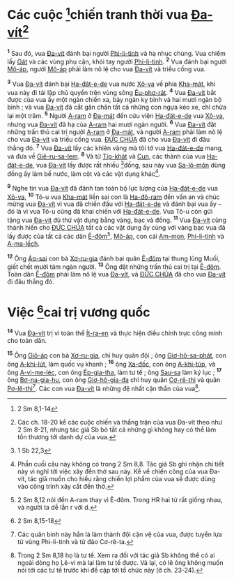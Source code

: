 # Các cuộc [^1@-e0156fdd-9a4f-4b71-8776-d3a3d567e9a0]chiến tranh thời vua [Đa-vít]()[^1-e0156fdd-9a4f-4b71-8776-d3a3d567e9a0]
<sup><b>1</b></sup> Sau đó, vua [Đa-vít]() đánh bại người [Phi-li-tinh]() và hạ nhục chúng. Vua chiếm lấy [Gát]() và các vùng phụ cận, khỏi tay người [Phi-li-tinh](). <sup><b>2</b></sup> Vua đánh bại người [Mô-áp](), người [Mô-áp]() phải làm nô lệ cho vua [Đa-vít]() và triều cống vua.

<sup><b>3</b></sup> Vua [Đa-vít]() đánh bại [Ha-đát-e-de]() vua nước [Xô-va]() về phía [Kha-mát](), khi vua này đi tái lập chủ quyền trên vùng sông [Êu-phơ-rát](). <sup><b>4</b></sup> Vua [Đa-vít]() bắt được của vua ấy một ngàn chiến xa, bảy ngàn kỵ binh và hai mươi ngàn bộ binh ; và vua [Đa-vít]() đã cắt gân chân tất cả những con ngựa kéo xe, chỉ chừa lại một trăm. <sup><b>5</b></sup> Người [A-ram]() ở [Đa-mát]() đến cứu viện [Ha-đát-e-de]() vua [Xô-va](), nhưng vua [Đa-vít]() đã hạ của [A-ram]() hai mươi ngàn người. <sup><b>6</b></sup> Vua [Đa-vít]() đặt những trấn thủ cai trị người [A-ram]() ở [Đa-mát](), và người [A-ram]() phải làm nô lệ cho vua [Đa-vít]() và triều cống vua. [ĐỨC CHÚA]() đã cho vua [Đa-vít]() đi đâu thắng đó. <sup><b>7</b></sup> Vua [Đa-vít]() lấy các khiên vàng mà tôi tớ vua [Ha-đát-e-de]() mang, và đưa về [Giê-ru-sa-lem](). <sup><b>8</b></sup> Và từ [Típ-khát]() và [Cun](), các thành của vua [Ha-đát-e-de](), vua [Đa-vít]() lấy được rất nhiều [^2@-e0156fdd-9a4f-4b71-8776-d3a3d567e9a0]đồng, sau này vua [Sa-lô-môn]() dùng đồng ấy làm bể nước, làm cột và các vật dụng khác[^2-e0156fdd-9a4f-4b71-8776-d3a3d567e9a0].

<sup><b>9</b></sup> Nghe tin vua [Đa-vít]() đã đánh tan toàn bộ lực lượng của [Ha-đát-e-de]() vua [Xô-va](), <sup><b>10</b></sup> Tô-u vua [Kha-mát]() liền sai con là [Ha-đô-ram]() đến vấn an và chúc mừng vua [Đa-vít]() vì vua đã chiến đấu với [Ha-đát-e-de]() và đánh bại vua ấy – đó là vì vua Tô-u cũng đã khai chiến với [Ha-đát-e-de](). Vua Tô-u còn gửi tặng vua [Đa-vít]() đủ thứ vật dụng bằng vàng, bạc và đồng. <sup><b>11</b></sup> Vua [Đa-vít]() cũng thánh hiến cho [ĐỨC CHÚA]() tất cả các vật dụng ấy cùng với vàng bạc vua đã lấy được của tất cả các dân [Ê-đôm]()[^3-e0156fdd-9a4f-4b71-8776-d3a3d567e9a0], [Mô-áp](), con cái [Am-mon](), [Phi-li-tinh]() và [A-ma-lếch]().

<sup><b>12</b></sup> Ông [Áp-sai]() con bà [Xơ-ru-gia]() đánh bại quân [Ê-đôm]() tại thung lũng Muối, giết chết mười tám ngàn người. <sup><b>13</b></sup> Ông đặt những trấn thủ cai trị tại [Ê-đôm](). Toàn dân [Ê-đôm]() phải làm nô lệ vua [Đa-vít](), và [ĐỨC CHÚA]() đã cho vua [Đa-vít]() đi đâu thắng đó.

# Việc [^3@-e0156fdd-9a4f-4b71-8776-d3a3d567e9a0]cai trị vương quốc
<sup><b>14</b></sup> Vua [Đa-vít]() trị vì toàn thể [Ít-ra-en]() và thực hiện điều chính trực công minh cho toàn dân.

<sup><b>15</b></sup> Ông [Giô-áp]() con bà [Xơ-ru-gia](), chỉ huy quân đội ; ông [Giơ-hô-sa-phát](), con ông [A-khi-lút](), làm quốc vụ khanh ; <sup><b>16</b></sup> ông [Xa-đốc](), con ông [A-khi-túp](), và ông [A-vi-me-léc](), con ông [Ép-gia-tha](), làm tư tế ; ông [Sau-sa]() làm ký lục ; <sup><b>17</b></sup> ông [Bơ-na-gia-hu](), con ông [Giơ-hô-gia-đa]() chỉ huy quân [Cơ-rê-thi]() và quân [Pơ-lê-thi]()[^4-e0156fdd-9a4f-4b71-8776-d3a3d567e9a0]. Các con vua [Đa-vít]() là những đệ nhất cận thần của vua[^5-e0156fdd-9a4f-4b71-8776-d3a3d567e9a0].

[^1-e0156fdd-9a4f-4b71-8776-d3a3d567e9a0]: Các ch. 18-20 kể các cuộc chiến và thắng trận của vua Đa-vít theo như 2 Sm 8-21, nhưng tác giả Sb bỏ tất cả những gì không hay có thể làm tổn thương tới danh dự của vua.
[^2-e0156fdd-9a4f-4b71-8776-d3a3d567e9a0]: Phần cuối câu này không có trong 2 Sm 8,8. Tác giả Sb ghi nhận chi tiết này vì nghĩ tới việc xây đền thờ sau này. Kể về chiến công của vua Đa-vít, tác giả muốn cho hiểu rằng chiến lợi phẩm của vua sẽ được dùng vào công trình xây cất đền thờ.
[^3-e0156fdd-9a4f-4b71-8776-d3a3d567e9a0]: 2 Sm 8,12 nói đến A-ram thay vì Ê-đôm. Trong HR hai từ rất giống nhau, và người ta dễ lẫn r với d.
[^4-e0156fdd-9a4f-4b71-8776-d3a3d567e9a0]: Các quân binh này hẳn là làm thành đội cận vệ của vua, được tuyển lựa từ vùng Phi-li-tinh và từ đảo Cơ-rê-ta.
[^5-e0156fdd-9a4f-4b71-8776-d3a3d567e9a0]: Trong 2 Sm 8,18 họ là tư tế. Xem ra đối với tác giả Sb không thể có ai ngoài dòng họ Lê-vi mà lại làm tư tế được. Vả lại, có lẽ ông không muốn nói tới các tư tế trước khi đề cập tới tổ chức này (ở ch. 23-24).
[^1@-e0156fdd-9a4f-4b71-8776-d3a3d567e9a0]: 2 Sm 8,1-14
[^2@-e0156fdd-9a4f-4b71-8776-d3a3d567e9a0]: 1 Sb 22,3
[^3@-e0156fdd-9a4f-4b71-8776-d3a3d567e9a0]: 2 Sm 8,15-18